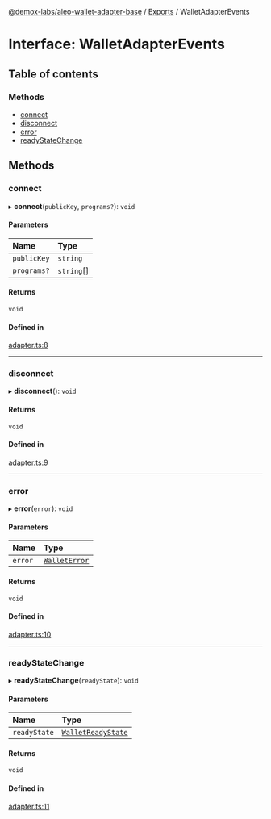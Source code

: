 [@demox-labs/aleo-wallet-adapter-base](../README.md) / [Exports](../modules.md) / WalletAdapterEvents

# Interface: WalletAdapterEvents

## Table of contents

### Methods

- [connect](WalletAdapterEvents.md#connect)
- [disconnect](WalletAdapterEvents.md#disconnect)
- [error](WalletAdapterEvents.md#error)
- [readyStateChange](WalletAdapterEvents.md#readystatechange)

## Methods

### connect

▸ **connect**(`publicKey`, `programs?`): `void`

#### Parameters

| Name | Type |
| :------ | :------ |
| `publicKey` | `string` |
| `programs?` | `string`[] |

#### Returns

`void`

#### Defined in

[adapter.ts:8](https://github.com/demox-labs/aleo-wallet-adapter/blob/aa97381/packages/core/base/adapter.ts#L8)

___

### disconnect

▸ **disconnect**(): `void`

#### Returns

`void`

#### Defined in

[adapter.ts:9](https://github.com/demox-labs/aleo-wallet-adapter/blob/aa97381/packages/core/base/adapter.ts#L9)

___

### error

▸ **error**(`error`): `void`

#### Parameters

| Name | Type |
| :------ | :------ |
| `error` | [`WalletError`](../classes/WalletError.md) |

#### Returns

`void`

#### Defined in

[adapter.ts:10](https://github.com/demox-labs/aleo-wallet-adapter/blob/aa97381/packages/core/base/adapter.ts#L10)

___

### readyStateChange

▸ **readyStateChange**(`readyState`): `void`

#### Parameters

| Name | Type |
| :------ | :------ |
| `readyState` | [`WalletReadyState`](../enums/WalletReadyState.md) |

#### Returns

`void`

#### Defined in

[adapter.ts:11](https://github.com/demox-labs/aleo-wallet-adapter/blob/aa97381/packages/core/base/adapter.ts#L11)
